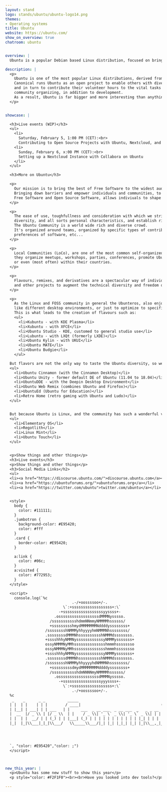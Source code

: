 ```yaml
---
layout: stand
logo: stands/ubuntu/ubuntu-logo14.png
themes:
- Operating systems
title: Ubuntu
website: https://ubuntu.com/
show_on_overview: true
chatroom: ubuntu


overview: |
  Ubuntu is a popular Debian based Linux distribution, focused on bringing the best of Free Software to the widest audience.

description: |
  <p>
    Ubuntu is one of the most popular Linux distributions, derived from Debian and produced by Canonical and friends.
    Canonical runs Ubuntu as an open project to enable others with diverse ideas to benefit from work of Canonical developers,
    and in turn to contribute their volunteer hours to the vital tasks of QA and testing, translation, user support,
    community organizing, in addition to development.
    As a result, Ubuntu is far bigger and more interesting than anything a single company could produce.
  </p>


showcase: |

  <h3>Live events (WIP)</h3>
  <ul>
    <li>
      Saturday, February 5, 1:00 PM (CET):<br>
      Contributing to Open Source Projects with Ubuntu, Nextcloud, and Collabora, by PS</li>
    <li>
      Sunday, February 6, x:00 PM (CET):<br>
      Setting up a Nextcloud Instance with Collabora on Ubuntu
    </li>
  </ul>

  <h3>More on Ubuntu</h3>

  <p>
    Our mission is to bring the best of Free Software to the widest audience.
    Bringing down barriers and empower individuals and communities, to strive on the modern world.
    Free Software and Open Source Software, allows indiviuals to shape the technology we all use.
  </p>

  <p>
    The ease of use, toughfullness and consideration with which we strive to build Ubuntu, respects the rich cultural
    diversity, and all sorts personal characteristics, and establish rich human connections while we do it.
    The Ubuntu Community is a world wide rich and diverse crowd.
    It's organized around teams, organized by specific types of contributions, geographical locations, native languages,
    preferences of software, etc...
  </p>

  <p>
    Local Communities (LoCo), are one of the most common self-organized community within the broader Ubuntu Community;
    they organize meetups, workshops, parties, conferences, promote Ubuntu within their own cities, regions,
    or even (most often) within their countries.
  </p>

  <p>
    Flavours, remixes, and derivatives are a spectacular way of individuals and/or groups to buiild uppon Ubuntu
    and other projects to augment the technical diversity and freedom of choice within the Ubuntu universe.
  </p>

  <p>
    As the Linux and FOSS community in general the Ubunteros, also enjoy many different things,
    like different desktop environments, or just to optimize to specific workloads.
    This is what leads to the creation of flavours such as:
    <ul>
      <li>Kubuntu - with KDE Plasma</li>
      <li>Xubuntu - with XFCE</li>
      <li>Ubuntu Studio - KDE, customed to general studio use</li>
      <li>Lubuntu - with LXQt (formerly LXDE)</li>
      <li>Ubuntu Kylin - with UKUI</li>
      <li>Ubuntu MATE</li>
      <li>Ubuntu Budgie</li>
    </ul>

  But flavors are not the only way to taste the Ubuntu diversity, so we also like to remix:
  <ul>
    <li>Ubuntu Cinnamon (with the Cinnamon Desktop)</li>
    <li>Ubuntu Unity - former default DE of Ubuntu (11.04 to 18.04)</li>
    <li>UbuntuDDE - with the Deepin Desktop Environment</li>
    <li>Ubuntu Web Remix (combines Ubuntu and Firefox)</li>
    <li>UbuntuEd (Ubuntu for Education)</li>
    <li>Retro Home (retro gaming with Ubuntu and Ludo)</li>
  </ul>


  But because Ubuntu is Linux, and the community has such a wonderful vision, creativity, and techinical ingenuity, there are also derivatives like (but not just):
  <ul>
    <li>Elementary OS</li>
    <li>Regotlith</li>
    <li>Linux Mint</li>
    <li>Ubuntu Touch</li>
  </ul>


  <p>Show things and other things</p>
  <h3>Live events</h3>
  <p>Show things and other things</p>
  <h3>Social Media Links</h2>
  <ul>
  <li><a href="https://discourse.ubuntu.com/">discourse.ubuntu.com</a></li>
  <li><a href="https://ubuntuforums.org/">ubuntuforums.org</a></li>
  <li><a href="https://twitter.com/ubuntu">twitter.com/ubuntu</a></li>


  <style>
    body {
      color: #111111;
    }
    .jumbotron {
      background-color: #E95420;
      color: #fff
    }
    .card {
      border-color: #E95420;
    }

    a:link {
      color: #06c;
    }
    a:visited {
      color: #772953;
    }
  </style>

  <script>
    console.log(`%c
                              .-/+oossssoo+/-.
                          \`:+ssssssssssssssssss+:\`
                        -+ssssssssssssssssssyyssss+-
                      .ossssssssssssssssssdMMMNysssso.
                    /ssssssssssshdmmNNmmyNMMMMhssssss/
                    +ssssssssshmydMMMMMMMNddddyssssssss+
                  /sssssssshNMMMyhhyyyyhmNMMMNhssssssss/
                  .ssssssssdMMMNhsssssssssshNMMMdssssssss.
                  +sssshhhyNMMNyssssssssssssyNMMMysssssss+
                  ossyNMMMNyMMhsssssssssssssshmmmhssssssso
                  ossyNMMMNyMMhsssssssssssssshmmmhssssssso
                  +sssshhhyNMMNyssssssssssssyNMMMysssssss+
                  .ssssssssdMMMNhsssssssssshNMMMdssssssss.
                  /sssssssshNMMMyhhyyyyhdNMMMNhssssssss/
                    +sssssssssdmydMMMMMMMMddddyssssssss+
                    /ssssssssssshdmNNNNmyNMMMMhssssss/
                      .ossssssssssssssssssdMMMNysssso.
                        -+sssssssssssssssssyyyssss+-
                          \`:+ssssssssssssssssss+:\`
                              .-/+oossssoo+/-.
  %c
   _    _      _ _          _____                                      _ _
  | |  | |    | | |        / ____|                                    (_) |
  | |__| | ___| | | ___   | |     ___  _ __ ___  _ __ ___  _   _ _ __  _| |_ _   _
  |  __  |/ _ \\ | |/ _ \\  | |    / _ \\| '_ \` _ \\| '_ \` _ \\| | | | '_ \\| | __| | | |
  | |  | |  __/ | | (_) | | |___| (_) | | | | | | | | | | | |_| | | | | | |_| |_| |
  |_|  |_|\\___|_|_|\\___/   \\_____\\___/|_| |_| |_|_| |_| |_|\\__,_|_| |_|_|\\__|\\__, |
                                                                              __/ |
                                                                              |___/ \


  `, "color: #E95420","color: ;")
  </script>



new_this_year: |
  <p>Ubuntu has some new stuff to show this year</p>
  <p style="color: #F2F1F0"><br><br>Have you looked into dev tools?</p>

---
```

